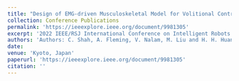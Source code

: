 ```yaml
---
title: "Design of EMG-driven Musculoskeletal Model for Volitional Control of a Robotic Ankle Prosthesis"
collection: Conference Publications
permalink: 'https://ieeexplore.ieee.org/document/9981305'
excerpt: '2022 IEEE/RSJ International Conference on Intelligent Robots and Systems (IROS)'
authors: 'Authors: C. Shah, A. Fleming, V. Nalam, M. Liu and H. H. Huang'
date: 
venue: 'Kyoto, Japan'
paperurl: 'https://ieeexplore.ieee.org/document/9981305'
citation: ''
---
```

